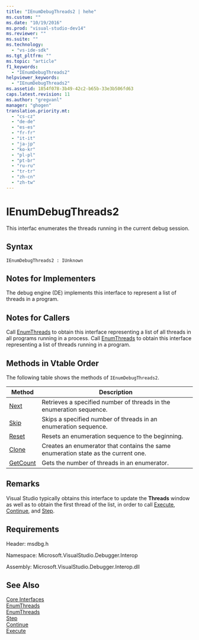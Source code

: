 ```yaml
---
title: "IEnumDebugThreads2 | hehe"
ms.custom: ""
ms.date: "10/19/2016"
ms.prod: "visual-studio-dev14"
ms.reviewer: ""
ms.suite: ""
ms.technology: 
  - "vs-ide-sdk"
ms.tgt_pltfrm: ""
ms.topic: "article"
f1_keywords: 
  - "IEnumDebugThreads2"
helpviewer_keywords: 
  - "IEnumDebugThreads2"
ms.assetid: 1854f078-3b49-42c2-b65b-33e3b506fd63
caps.latest.revision: 11
ms.author: "gregvanl"
manager: "ghogen"
translation.priority.mt: 
  - "cs-cz"
  - "de-de"
  - "es-es"
  - "fr-fr"
  - "it-it"
  - "ja-jp"
  - "ko-kr"
  - "pl-pl"
  - "pt-br"
  - "ru-ru"
  - "tr-tr"
  - "zh-cn"
  - "zh-tw"
---
```

# IEnumDebugThreads2
This interfac enumerates the threads running in the current debug session.  
  
## Syntax  
  
```  
IEnumDebugThreads2 : IUnknown  
```  
  
## Notes for Implementers  
 The debug engine (DE) implements this interface to represent a list of threads in a program.  
  
## Notes for Callers  
 Call [EnumThreads](../extensibility-debugger-reference/idebugprocess2--enumthreads.md) to obtain this interface representing a list of all threads in all programs running in a process. Call [EnumThreads](../extensibility-debugger-reference/idebugprogram2--enumthreads.md) to obtain this interface representing a list of threads running in a program.  
  
## Methods in Vtable Order  
 The following table shows the methods of `IEnumDebugThreads2`.  
  
|Method|Description|  
|------------|-----------------|  
|[Next](../extensibility-debugger-reference/ienumdebugthreads2--next.md)|Retrieves a specified number of threads in the enumeration sequence.|  
|[Skip](../extensibility-debugger-reference/ienumdebugthreads2--skip.md)|Skips a specified number of threads in an enumeration sequence.|  
|[Reset](../extensibility-debugger-reference/ienumdebugthreads2--reset.md)|Resets an enumeration sequence to the beginning.|  
|[Clone](../extensibility-debugger-reference/ienumdebugthreads2--clone.md)|Creates an enumerator that contains the same enumeration state as the current one.|  
|[GetCount](../extensibility-debugger-reference/ienumdebugthreads2--getcount.md)|Gets the number of threads in an enumerator.|  
  
## Remarks  
 Visual Studio typically obtains this interface to update the **Threads** window as well as to obtain the first thread of the list, in order to call [Execute](../extensibility-debugger-reference/idebugprocess3--execute.md), [Continue](../extensibility-debugger-reference/idebugprocess3--continue.md), and [Step](../extensibility-debugger-reference/idebugprocess3--step.md).  
  
## Requirements  
 Header: msdbg.h  
  
 Namespace: Microsoft.VisualStudio.Debugger.Interop  
  
 Assembly: Microsoft.VisualStudio.Debugger.Interop.dll  
  
## See Also  
 [Core Interfaces](../extensibility-debugger-reference/core-interfaces.md)   
 [EnumThreads](../extensibility-debugger-reference/idebugprocess2--enumthreads.md)   
 [EnumThreads](../extensibility-debugger-reference/idebugprogram2--enumthreads.md)   
 [Step](../extensibility-debugger-reference/idebugprocess3--step.md)   
 [Continue](../extensibility-debugger-reference/idebugprocess3--continue.md)   
 [Execute](../extensibility-debugger-reference/idebugprocess3--execute.md)